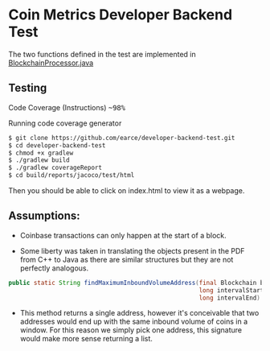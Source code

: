 # Coin Metrics Developer Backend Test

The two functions defined in the test are implemented in [BlockchainProcessor.java](https://github.com/earce/developer-backend-test/blob/main/src/main/java/com/coinmetrics/BlockchainProcessor.java)

## Testing

Code Coverage (Instructions) <kbd>~98%</kbd> 

Running code coverage generator

```bash script
$ git clone https://github.com/earce/developer-backend-test.git
$ cd developer-backend-test
$ chmod +x gradlew
$ ./gradlew build
$ ./gradlew coverageReport
$ cd build/reports/jacoco/test/html
```

Then you should be able to click on index.html to view it as a webpage.

## Assumptions:

- Coinbase transactions can only happen at the start of a block.

- Some liberty was taken in translating the objects present in the PDF from C++ to Java as there are similar structures but they are not perfectly analogous.

```java
public static String findMaximumInboundVolumeAddress(final Blockchain blockchain,
                                                     long intervalStart,
                                                     long intervalEnd) {
```

- This method returns a single address, however it's conceivable that two addresses would end up with the same inbound volume of coins in a window. For this reason we simply pick one address, this signature would make more sense returning a list.